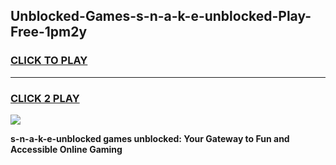
## Unblocked-Games-s-n-a-k-e-unblocked-Play-Free-1pm2y
<h3>
<a href="https://premium76.site?title=s-n-a-k-e-unblocked&ref=21A">CLICK TO PLAY</a></h3>
<hr>

<h3>
<a href="https://premium76.site?title=s-n-a-k-e-unblocked&ref=21A">CLICK 2 PLAY</a>
  
</h3>

<a href="https://premium76.site?title=s-n-a-k-e-unblocked&ref=21A"><img src="https://clearcache.store/games.png"></a>


**s-n-a-k-e-unblocked games unblocked: Your Gateway to Fun and Accessible Online Gaming**
